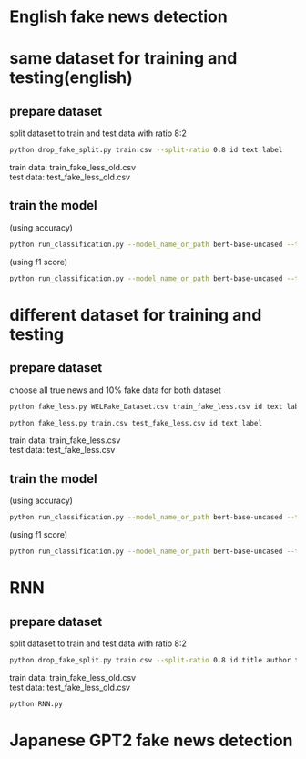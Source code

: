 English fake news detection
===
# same dataset for training and testing(english)
## prepare dataset
split dataset to train and test data with ratio 8:2
```bash
python drop_fake_split.py train.csv --split-ratio 0.8 id text label
```
train data: train_fake_less_old.csv \
test data: test_fake_less_old.csv

## train the model
(using accuracy)
```bash
python run_classification.py --model_name_or_path bert-base-uncased --train_file train_fake_less_old.csv --validation_file test_fake_less_old.csv --metric_name accuracy --text_column_name "title,text" --text_column_delimiter "," --label_column_name label --do_train --do_eval --max_seq_length 512 --per_device_train_batch_size 1 --learning_rate 2e-5 --num_train_epochs 4 --output_dir old_fake_less/
```

(using f1 score)
```bash
python run_classification.py --model_name_or_path bert-base-uncased --train_file train_fake_less_old.csv --validation_file test_fake_less_old.csv --metric_name accuracy --text_column_name "title,text" --text_column_delimiter "," --label_column_name label --do_train --do_eval --max_seq_length 512 --per_device_train_batch_size 1 --learning_rate 2e-5 --num_train_epochs 4 --output_dir old_fake_less/
```

# different dataset for training and testing
## prepare dataset
choose all true news and 10% fake data for both dataset
```bash
python fake_less.py WELFake_Dataset.csv train_fake_less.csv id text label
```
```bash
python fake_less.py train.csv test_fake_less.csv id text label
```
train data: train_fake_less.csv \
test data: test_fake_less.csv

## train the model
(using accuracy)
```bash
python run_classification.py --model_name_or_path bert-base-uncased --train_file train_fake_less.csv --validation_file test_fake_less.csv --metric_name accuracy --text_column_name "text" --text_column_delimiter "," --label_column_name label --do_train --do_eval --max_seq_length 512 --per_device_train_batch_size 4 --learning_rate 2e-5 --num_train_epochs 1 --output_dir new_train_old_test_fake_less/
```

(using f1 score)
```bash
python run_classification.py --model_name_or_path bert-base-uncased --train_file train_fake_less.csv --validation_file test_fake_less.csv --metric_name f1 --text_column_name "text" --text_column_delimiter "," --label_column_name label --do_train --do_eval --max_seq_length 512 --per_device_train_batch_size 4 --learning_rate 2e-5 --num_train_epochs 1 --output_dir new_train_old_test_fake_less_f1/
```

# RNN
## prepare dataset
split dataset to train and test data with ratio 8:2
```bash
python drop_fake_split.py train.csv --split-ratio 0.8 id title author text label
```
train data: train_fake_less_old.csv \
test data: test_fake_less_old.csv

```bash
python RNN.py
```

Japanese GPT2 fake news detection
===